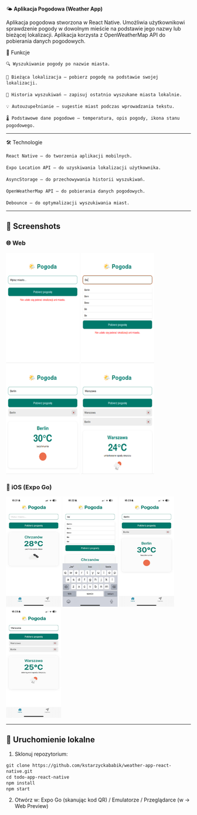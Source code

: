 🌤️ **Aplikacja Pogodowa (Weather App)**

Aplikacja pogodowa stworzona w React Native. Umożliwia użytkownikowi sprawdzenie pogody w dowolnym mieście na podstawie jego nazwy lub bieżącej lokalizacji. Aplikacja korzysta z OpenWeatherMap API do pobierania danych pogodowych.

🚀 Funkcje

    🔍 Wyszukiwanie pogody po nazwie miasta.

    📍 Bieżąca lokalizacja – pobierz pogodę na podstawie swojej lokalizacji.

    📝 Historia wyszukiwań – zapisuj ostatnio wyszukane miasta lokalnie.

    💡 Autouzupełnianie – sugestie miast podczas wprowadzania tekstu.

    🌡️ Podstawowe dane pogodowe – temperatura, opis pogody, ikona stanu pogodowego.

---

🛠️ Technologie

    React Native – do tworzenia aplikacji mobilnych.

    Expo Location API – do uzyskiwania lokalizacji użytkownika.

    AsyncStorage – do przechowywania historii wyszukiwań.

    OpenWeatherMap API – do pobierania danych pogodowych.

    Debounce – do optymalizacji wyszukiwania miast.



---

## 📸 Screenshots

### 🌐 Web

<img src="./Screenshots/web1.png" width="200" height="300"> <img src="./Screenshots/web2.png" width="200" height="300"> <img src="./Screenshots/web3.png" width="200" height="300"> <img src="./Screenshots/web4.png" width="200" height="300">

### 📱 iOS (Expo Go)
<img src="./Screenshots/ios1.png" width="150" height="300"> <img src="./Screenshots/ios2.png" width="150" height="300"> <img src="./Screenshots/ios3.png" width="150" height="300"> <img src="./Screenshots/ios4.png" width="150" height="300">






---

## 🚀 Uruchomienie lokalne

1. Sklonuj repozytorium:
```
git clone https://github.com/kstarzyckababik/weather-app-react-native.git
cd todo-app-react-native  
npm install  
npm start
```

2. Otwórz w: Expo Go (skanując kod QR) / Emulatorze / Przeglądarce (w → Web Preview)
